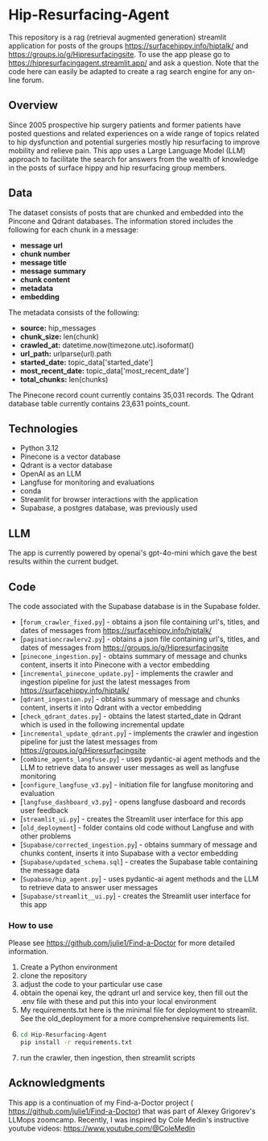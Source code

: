 # Hip-Resurfacing-Agent

This repository is a rag (retrieval augmented generation) streamlit application for posts of the groups https://surfacehippy.info/hiptalk/ and https://groups.io/g/Hipresurfacingsite.  To use the app please go to https://hipresurfacingagent.streamlit.app/ and ask a question. Note that the code here can easily be adapted to create a rag search engine for any on-line forum.

## Overview

Since 2005 prospective hip surgery patients and former patients have posted questions and 
related experiences on a wide range of topics related to hip dysfunction and potential
surgeries mostly hip resurfacing to improve mobility and relieve pain. This app uses a
Large Language Model (LLM) approach to facilitate the search for answers from the wealth 
of knowledge in the posts of surface hippy and hip resurfacing group members.

## Data

The dataset consists of posts that are chunked and embedded into the Pincone and Qdrant databases.
The information stored includes the following for each chunk in a message:

- **message url**
- **chunk number**
- **message title** 
- **message summary** 
- **chunk content** 
- **metadata** 
- **embedding** 

The metadata consists of the following:

- **source:** hip_messages
- **chunk_size:** len(chunk)
- **crawled_at:** datetime.now(timezone.utc).isoformat()
- **url_path:** urlparse(url).path
- **started_date:** topic_data['started_date']
- **most_recent_date:** topic_data['most_recent_date']
- **total_chunks:** len(chunks)

The Pinecone record count currently contains 35,031 records.
The Qdrant database table currently contains 23,631 points_count.

## Technologies

- Python 3.12
- Pinecone is a vector database
- Qdrant is a vector database
- OpenAI as an LLM
- Langfuse for monitoring and evaluations
- conda
- Streamlit for browser interactions with the application
- Supabase, a postgres database, was previously used
                
## LLM   

The app is currently powered by openai's gpt-4o-mini which gave the best results within the current budget. 

## Code

The code associated with the Supabase database is in the Supabase folder.

- [`forum_crawler_fixed.py`] - obtains a json file containing url's, titles, and dates of messages from https://surfacehippy.info/hiptalk/ 
- [`paginationcrawlerv2.py`] - obtains a json file containing url's, titles, and dates of messages from https://groups.io/g/Hipresurfacingsite
- [`pinecone_ingestion.py`] - obtains summary of message and chunks content, inserts it into Pinecone with a vector embedding
- [`incremental_pinecone_update.py`] - implements the crawler and ingestion pipeline for just the latest messages from https://surfacehippy.info/hiptalk/ 
- [`qdrant_ingestion.py`] - obtains summary of message and chunks content, inserts it into Qdrant with a vector embedding
- [`check_qdrant_dates.py`] - obtains the latest started_date in Qdrant which is used in the following incremental update
- [`incremental_update_qdrant.py`] - implements the crawler and ingestion pipeline for just the latest messages from https://groups.io/g/Hipresurfacingsite
- [`combine_agents_langfuse.py`] - uses pydantic-ai agent methods and the LLM to retrieve data to answer user messages as well as langfuse monitoring
- [`configure_langfuse_v3.py`] - initiation file for langfuse monitoring and evaluation
- [`langfuse_dashboard_v3.py`] - opens langfuse dasboard and records user feedback
- [`streamlit_ui.py`] - creates the Streamlit user interface for this app
- [`old_deployment`] - folder contains old code without Langfuse and with other problems
- [`Supabase/corrected_ingestion.py`] - obtains summary of message and chunks content, inserts it into Supabase with a vector embedding
- [`Supabase/updated_schema.sql`] - creates the Supabase table containing the message data
- [`Supabase/hip_agent.py`] - uses pydantic-ai agent methods and the LLM to retrieve data to answer user messages
- [`Supabase/streamlit__ui.py`] - creates the Streamlit user interface for this app

###  How to use

Please see https://github.com/julie1/Find-a-Doctor for more detailed information.

1. Create a Python environment
2. clone the repository
3. adjust the code to your particular use case
4. obtain the openai key, the qdrant url and service key, then fill out the .env file with these and put this into your local
environment
5. My requirements.txt here is the minimal file for deployment to streamlit.  See the old_deployment for a more comprehensive requirements list.
6. ```bash
   cd Hip-Resurfacing-Agent
   pip install -r requirements.txt
7. run the crawler, then ingestion, then streamlit scripts
   

## Acknowledgments

This app is a continuation of my Find-a-Doctor project ( https://github.com/julie1/Find-a-Doctor) that was part of Alexey Grigorev's LLMops zoomcamp.  Recently, I was inspired by Cole Medin's instructive youtube videos: https://www.youtube.com/@ColeMedin               
